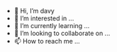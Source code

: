 - 👋 Hi, I’m davy
- 👀 I’m interested in ...
- 🌱 I’m currently learning ...
- 💞️ I’m looking to collaborate on ...
- 📫 How to reach me ...

<!---
viosion/viosion is a ✨ special ✨ repository because its `README.md` (this file) appears on your GitHub profile.
You can click the Preview link to take a look at your changes.
--->
